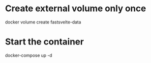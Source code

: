 # Create external volume only once
docker volume create fastsvelte-data

# Start the container
docker-compose up -d
